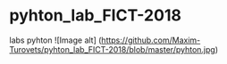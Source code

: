 # pyhton_lab_FICT-2018
labs pyhton 
![Image alt] (https://github.com/Maxim-Turovets/pyhton_lab_FICT-2018/blob/master/pyhton.jpg)
